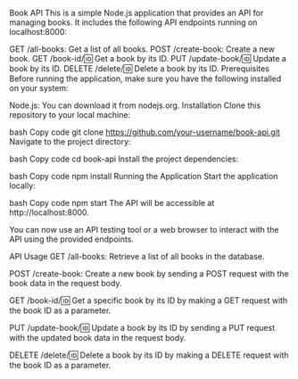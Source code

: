 Book API
This is a simple Node.js application that provides an API for managing books. It includes the following API endpoints running on localhost:8000:

GET /all-books: Get a list of all books.
POST /create-book: Create a new book.
GET /book-id/:id: Get a book by its ID.
PUT /update-book/:id: Update a book by its ID.
DELETE /delete/:id: Delete a book by its ID.
Prerequisites
Before running the application, make sure you have the following installed on your system:

Node.js: You can download it from nodejs.org.
Installation
Clone this repository to your local machine:

bash
Copy code
git clone https://github.com/your-username/book-api.git
Navigate to the project directory:

bash
Copy code
cd book-api
Install the project dependencies:

bash
Copy code
npm install
Running the Application
Start the application locally:

bash
Copy code
npm start
The API will be accessible at http://localhost:8000.

You can now use an API testing tool or a web browser to interact with the API using the provided endpoints.

API Usage
GET /all-books: Retrieve a list of all books in the database.

POST /create-book: Create a new book by sending a POST request with the book data in the request body.

GET /book-id/:id: Get a specific book by its ID by making a GET request with the book ID as a parameter.

PUT /update-book/:id: Update a book by its ID by sending a PUT request with the updated book data in the request body.

DELETE /delete/:id: Delete a book by its ID by making a DELETE request with the book ID as a parameter.